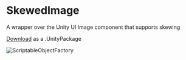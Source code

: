 # SkewedImage
A wrapper over the Unity UI Image component that supports skewing

[Download](https://www.dropbox.com/s/mqzbk2spnyflej5/SkewedImageUIExtension.unitypackage?dl=0) as a .UnityPackage

![ScriptableObjectFactory](https://i.imgur.com/CeT6YDd.gif)
